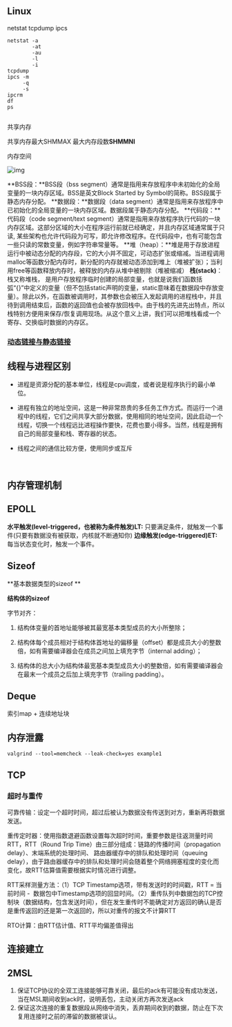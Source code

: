 ## Linux

netstat tcpdump ipcs

```
netstat -a
        -at
        -au
        -l
        -i
tcpdump
ipcs -m
     -q
     -s
ipcrm 
df
ps
        
```

共享内存

共享内存最大SHMMAX 最大内存段数**SHMMNI**

 内存空间 

![img](http://images.cnitblog.com/i/569008/201405/270929306664122.jpg)



**BSS段：**BSS段（bss segment）通常是指用来存放程序中未初始化的全局变量的一块内存区域。BSS是英文Block Started by Symbol的简称。BSS段属于静态内存分配。
**数据段：**数据段（data segment）通常是指用来存放程序中已初始化的全局变量的一块内存区域。数据段属于静态内存分配。
**代码段：**代码段（code segment/text segment）通常是指用来存放程序执行代码的一块内存区域。这部分区域的大小在程序运行前就已经确定，并且内存区域通常属于只读, 某些架构也允许代码段为可写，即允许修改程序。在代码段中，也有可能包含一些只读的常数变量，例如字符串常量等。
**堆（heap）：**堆是用于存放进程运行中被动态分配的内存段，它的大小并不固定，可动态扩张或缩减。当进程调用malloc等函数分配内存时，新分配的内存就被动态添加到堆上（堆被扩张）；当利用free等函数释放内存时，被释放的内存从堆中被剔除（堆被缩减）
**栈(stack)**：栈又称堆栈， 是用户存放程序临时创建的局部变量，也就是说我们函数括弧“{}”中定义的变量（但不包括static声明的变量，static意味着在数据段中存放变量）。除此以外，在函数被调用时，其参数也会被压入发起调用的进程栈中，并且待到调用结束后，函数的返回值也会被存放回栈中。由于栈的先进先出特点，所以栈特别方便用来保存/恢复调用现场。从这个意义上讲，我们可以把堆栈看成一个寄存、交换临时数据的内存区。



### [动态链接与静态链接](http://blog.csdn.net/songjinshi/article/details/7383028)



## 线程与进程区别

- 进程是资源分配的基本单位，线程是cpu调度，或者说是程序执行的最小单位。

- 进程有独立的地址空间，这是一种非常昂贵的多任务工作方式。而运行一个进程中的线程，它们之间共享大部分数据，使用相同的地址空间，因此启动一个线程，切换一个线程远比进程操作要快，花费也要小得多。当然，线程是拥有自己的局部变量和栈、寄存器的状态。

- 线程之间的通信比较方便，使用同步或互斥

  ​

## 内存管理机制



## EPOLL

**水平触发(level-triggered，也被称为条件触发)LT:** 只要满足条件，就触发一个事件(只要有数据没有被获取，内核就不断通知你)
**边缘触发(edge-triggered)ET:** 每当状态变化时，触发一个事件。



## Sizeof

**基本数据类型的sizeof **

**结构体的sizeof**

字节对齐：

1) 结构体变量的首地址能够被其最宽基本类型成员的大小所整除；

2) 结构体每个成员相对于结构体首地址的偏移量（offset）都是成员大小的整数倍，如有需要编译器会在成员之间加上填充字节（internal adding）；

3) 结构体的总大小为结构体最宽基本类型成员大小的整数倍，如有需要编译器会在最末一个成员之后加上填充字节（trailing padding）。



## Deque

索引map + 连续地址块



## 内存泄露

```
valgrind --tool=memcheck --leak-check=yes example1
```

## TCP

### 超时与重传

可靠传输：设定一个超时时间，超过后被认为数据没有传送到对方，重新再将数据发送。

重传定时器：使用指数退避函数设置每次超时时间，重要参数是往返测量时间RTT，RTT（Round Trip Time）由三部分组成：链路的传播时间（propagation delay）、末端系统的处理时间、
路由器缓存中的排队和处理时间（queuing delay），由于路由器缓存中的排队和处理时间会随着整个网络拥塞程度的变化而变化，故RTT估算值需要根据实时情况进行调整。

RTT采样测量方法：（1）TCP Timestamp选项，带有发送时的时间戳，RTT = 当前时间 -  数据包中Timestamp选项的回显时间。（2）重传队列中数据包的TCP控制块（数据结构，包含发送时间），但在发生重传时不能确定对方返回的确认是否是重传返回的还是第一次返回的，所以对重传的报文不计算RTT

RTO计算：由RTT估计值、RTT平均偏差值得出



## 连接建立







## 2MSL

1. 保证TCP协议的全双工连接能够可靠关闭，最后的ack有可能没有成功发送，当在MSL期间收到ack时，说明丢包，主动关闭方再次发送ack
2. 保证这次连接的重复数据段从网络中消失，丢弃期间收到的数据，防止在下次复用连接时之前的滞留的数据被误认。





